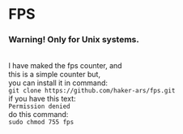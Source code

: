 # FPS

<h3>Warning! Only for Unix systems.</h3><br>
I have maked the fps counter, and<br>
this is a simple counter but,<br>
you can install it in command:<br>
<code>git clone https://github.com/haker-ars/fps.git</code><br>
if you have this text:<br>
<code>Permission denied</code><br>
do this command:<br>
<code>sudo chmod 755 fps</code>
